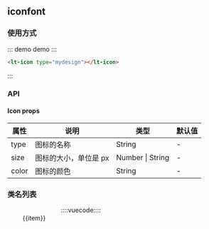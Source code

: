 ## iconfont

### 使用方式

::: demo demo :::

```html
<lt-icon type="mydesign"></lt-icon>
```

:::

### API

#### Icon props

| 属性  | 说明                  | 类型             | 默认值 |
| ----- | --------------------- | ---------------- | ------ |
| type  | 图标的名称            | String           | -      |
| size  | 图标的大小，单位是 px | Number \| String | -      |
| color | 图标的颜色            | String           | -      |

### 类名列表

<div class="iconlist-md-wrap">
  <div v-for="item in iconlist" class="iconfont-md-content">
    <lt-icon :type="item" class="iconfont-md-show"></lt-icon>
    <div class="iconfont-md-title">{{item}}</div>
  </div>
</div>

::::vuecode::::

<script>
export default {
  data() {
    return {
      iconlist: [
        'signout',
        'close',
        'mydesign',
        'recycle',
        'mybuy',
        'mylike',
        'mytemplate',
        'wenhao',
        'qq',
        'weixin',
        'chevron-up',
        'chevron-down',
        'chevron-left',
        'chevron-right',
        'information-circled',
        'close-circled',
        'checkmark',
        'checkmark-circled',
        'ios-arrow-up',
        'ios-arrow-down',
        'ios-arrow-left',
        'ios-arrow-right',
        'ios-arrow-forward',
        'ios-arrow-back',
        'ios-checkmark-outline',
        'ios-checkmark-empty',
        'ios-checkmark',
        'android-close',
        'ios-close-outline',
        'ios-close-empty',
        'ios-close',
        'trash-a',
        'trash-b',
        'load-a',
        'load-b',
        'load-c',
        'load-d',
        'log-in',
        'log-out',
        'ios-arrow-thin-up',
        'ios-arrow-thin-down',
        'ios-arrow-thin-left',
        'ios-arrow-thin-right',
        'ios-plus',
        'ios-plus-empty',
        'ios-plus-outline',
        'ios-minus',
        'ios-minus-empty',
        'ios-minus-outline',
        'information',
        'ios-information',
        'ios-information-empty',
        'ios-information-outline',
        'help',
        'help-circled',
        'ios-help',
        'ios-help-outline',
        'ios-help-empty',
        'search',
        'ios-search',
        'ios-search-strong',
        'android-search',
        'maximize',
        'minimize',
        'message',
        'star',
        'star-outline',
        'eye',
        'eye-off',
        'volume-high',
        'heart',
        'heart-outline',
        'arrow-dropdown',
      ]
    }
  }
}
</script>
<style>
.iconfont-md-content {
  width: 100px;
  height: 120px;
  float: left;
  text-align: center;
  margin: 10px;
}
.iconfont-md-show {
  font-size: 30px !important;
  width: 100%;
  display: block;
  margin-bottom: 8px;
}
.iconfont-md-code {
  margin-top: 10px;
}
</style>
